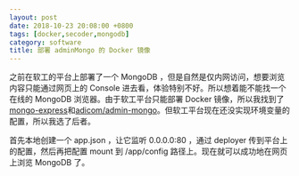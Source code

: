 ```yaml
---
layout: post
date: 2018-10-23 20:08:00 +0800
tags: [docker,secoder,mongodb]
category: software
title: 部署 adminMongo 的 Docker 镜像
---
```


之前在软工的平台上部署了一个 MongoDB ，但是自然是仅内网访问，想要浏览内容只能通过网页上的 Console 进去看，体验特别不好。所以想着能不能找一个在线的 MongoDB 浏览器。由于软工平台只能部署 Docker 镜像，所以我找到了[mongo-express](https://hub.docker.com/_/mongo-express/)和[adicom/admin-mongo](https://hub.docker.com/r/adicom/admin-mongo/)。但软工平台现在还没实现环境变量的配置，所以我选了后者。

首先本地创建一个 app.json ，让它监听 0.0.0.0:80 ，通过 deployer 传到平台上的配置，然后再把配置 mount 到 /app/config 路径上。现在就可以成功地在网页上浏览 MongoDB 了。
